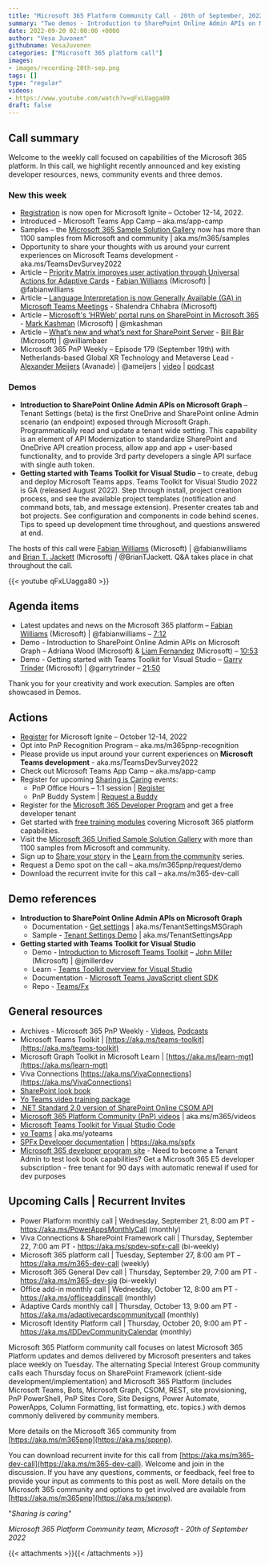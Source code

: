 ```yaml
---
title: "Microsoft 365 Platform Community Call - 20th of September, 2022"
summary: "Two demos - Introduction to SharePoint Online Admin APIs on Microsoft Graph and Getting started with Teams Toolkit for Visual Studio. Registration is now open for Microsoft Ignite – October 12-14, 2022. Delivered 4 articles and PnP Weekly this week."
date: 2022-09-20 02:00:00 +0000
author: "Vesa Juvonen"
githubname: VesaJuvonen
categories: ["Microsoft 365 platform call"]
images:
- images/recording-20th-sep.png
tags: []
type: "regular"
videos:
- https://www.youtube.com/watch?v=qFxLUagga80
draft: false
---
```


## Call summary

Welcome to the weekly call focused on capabilities of the Microsoft 365 platform.  In this call, we highlight recently announced and key existing developer resources, news, community events and three demos.

### New this week

* [Registration](https://ignite.microsoft.com) is now open for Microsoft Ignite – October 12-14, 2022.
* Introduced - Microsoft Teams App Camp – aka.ms/app-camp
* Samples – the [Microsoft 365 Sample Solution Gallery](https://adoption.microsoft.com/sample-solution-gallery) now has more than 1100 samples from Microsoft and community \| aka.ms/m365/samples
* Opportunity to share your thoughts with us around your current experiences on Microsoft Teams development - aka.ms/TeamsDevSurvey2022
* Article – [Priority Matrix improves user activation through Universal Actions for Adaptive Cards](https://devblogs.microsoft.com/microsoft365dev/priority-matrix-improves-user-activation-through-universal-actions-for-adaptive-cards/) - [Fabian Williams](https://twitter.com/fabianwilliams) (Microsoft) \| @fabianwilliams
* Article – [Language Interpretation is now Generally Available (GA) in Microsoft Teams Meetings](https://techcommunity.microsoft.com/t5/microsoft-teams-blog/language-interpretation-is-now-generally-available-ga-in/ba-p/3628382) - Shalendra Chhabra (Microsoft)
* Article – [Microsoft's 'HRWeb' portal runs on SharePoint in Microsoft 365](https://techcommunity.microsoft.com/t5/microsoft-sharepoint-blog/microsoft-s-hrweb-portal-runs-on-sharepoint-in-microsoft-365/ba-p/3627806) - [Mark Kashman](https://twitter.com/mkashman) (Microsoft) \| @mkashman
* Article – [What’s new and what’s next for SharePoint Server](https://techcommunity.microsoft.com/t5/microsoft-sharepoint-blog/what-s-new-and-what-s-next-for-sharepoint-server/ba-p/3627729) - [Bill Bär](https://twitter.com/williambaer) (Microsoft) \| @williambaer
* Microsoft 365 PnP Weekly – Episode 179 (September 19th) with Netherlands-based Global XR Technology and Metaverse Lead - [Alexander Meijers](https://twitter.com/ameijers) (Avanade) \| @ameijers \| [video](https://pnp.github.io/blog/microsoft-365-pnp-weekly/episode-179/) \| [podcast](https://www.podbean.com/media/share/pb-eg6q3-12c9f42)

### Demos

* **Introduction to SharePoint Online Admin APIs on Microsoft Graph** – Tenant Settings (beta) is the first OneDrive and SharePoint online Admin scenario (an endpoint) exposed through Microsoft Graph. Programmatically read and update a tenant wide setting. This capability is an element of API Modernization to standardize SharePoint and OneDrive API creation process, allow app and app + user-based functionality, and to provide 3rd party developers a single API surface with single auth token.
* **Getting started with Teams Toolkit for Visual Studio** – to create, debug and deploy Microsoft Teams apps. Teams Toolkit for Visual Studio 2022 is GA (released August 2022). Step through install, project creation process, and see the available project templates (notification and command bots, tab, and message extension). Presenter creates tab and bot projects. See configuration and components in code behind scenes. Tips to speed up development time throughout, and questions answered at end.

The hosts of this call were [Fabian Williams](https://twitter.com/fabianwilliams) (Microsoft) \| @fabianwilliams and [Brian T. Jackett](http://twitter.com/BrianTJackett) (Microsoft) *\|* @BrianTJackett. Q&A takes place in chat throughout the call.

{{< youtube qFxLUagga80 >}}

## Agenda items

* Latest updates and news on the Microsoft 365 platform – [Fabian Williams](https://twitter.com/fabianwilliams) (Microsoft) \| @fabianwilliams – [7:12](https://youtu.be/qFxLUagga80?t=432)
* Demo - Introduction to SharePoint Online Admin APIs on Microsoft Graph – Adriana Wood (Microsoft) & [Liam Fernandez](https://www.linkedin.com/in/liamdf) (Microsoft) – [10:53](https://youtu.be/qFxLUagga80?t=653)
* Demo - Getting started with Teams Toolkit for Visual Studio – [Garry Trinder](https://twitter.com/garrytrinder) (Microsoft) \| @garrytrinder – [21:50](https://youtu.be/qFxLUagga80?t=1310)

Thank you for your creativity and work execution. Samples are often showcased in Demos.

## Actions

* [Register](https://ignite.microsoft.com) for Microsoft Ignite – October 12-14, 2022
* Opt into PnP Recognition Program – aka.ms/m365pnp-recognition
* Please provide us input around your current experiences on **Microsoft Teams development** - aka.ms/TeamsDevSurvey2022
* Check out Microsoft Teams App Camp – aka.ms/app-camp
* Register for upcoming [Sharing is Caring](https://pnp.github.io/sharing-is-caring/) events:
    * PnP Office Hours – 1:1 session \| [Register](https://outlook.office365.com/owa/calendar/PnPSharingisCaring@warner.digital/bookings/)
    * PnP Buddy System \| [Request a Buddy](https://forms.office.com/Pages/ResponsePage.aspx?id=KtIy2vgLW0SOgZbwvQuRaXDXyCl9DkBHq4A2OG7uLpdUMjRRUVg4NElZUUJLTEY1TVVSVDJFRFpLRS4u)
* Register for the [Microsoft 365 Developer Program](https://aka.ms/m365/devprogram) and get a free developer tenant
* Get started with [free training modules](https://aka.ms/m365/dev/learn) covering Microsoft 365 platform capabilities.
* Visit the [Microsoft 365 Unified Sample Solution Gallery](https://adoption.microsoft.com/sample-solution-gallery) with more than 1100 samples from Microsoft and community.
* Sign up to [Share your story](https://aka.ms/share-your-story) in the [Learn from the community](https://aka.ms/LearnFromTheCommunity/ThisWeek) series.
* Request a Demo spot on the call – aka.ms/m365pnp/request/demo
* Download the recurrent invite for this call – aka.ms/m365-dev-call

## Demo references

* **Introduction to SharePoint Online Admin APIs on Microsoft Graph**
    * Documentation - [Get settings](https://learn.microsoft.com/graph/api/tenantadmin-settings-get) \| aka.ms/TenantSettingsMSGraph
    * Sample - [Tenant Settings Demo](https://github.com/liamfernandez/MsGraphBeta-TenantSettings-Demo) \| aka.ms/TenantSettingsApp
* **Getting started with Teams Toolkit for Visual Studio**
    * Demo - [Introduction to Microsoft Teams Toolkit](https://youtu.be/DF7rR0TxcZ4?t=1597) – [John Miller](https://twitter.com/jmillerdev) (Microsoft) \| @jmillerdev
    * Learn - [Teams Toolkit overview for Visual Studio](https://learn.microsoft.com/microsoftteams/platform/toolkit/teams-toolkit-overview-visual-studio)
    * Documentation - [Microsoft Teams JavaScript client SDK](https://learn.microsoft.com/javascript/api/overview/msteams-client)
    * Repo - [Teams/Fx](https://github.com/OfficeDev/TeamsFx)

## General resources

* Archives - Microsoft 365 PnP Weekly - [Videos](https://www.youtube.com/playlist?list=PLR9nK3mnD-OVYI-St_CBiFfuL4CZbBpkC), [Podcasts](https://pnpweekly.podbean.com/)
* Microsoft Teams Toolkit | [https://aka.ms/teams-toolkit](https://aka.ms/teams-toolkit)
* Microsoft Graph Toolkit in Microsoft Learn | [https://aka.ms/learn-mgt](https://aka.ms/learn-mgt)
* Viva Connections [https://aka.ms/VivaConnections](https://aka.ms/VivaConnections)
* [SharePoint look book](https://lookbook.microsoft.com/?WT.mc_id=m365-24198-cxa)
* [Yo Teams video training package](https://aka.ms/yoteams-training)
* [.NET Standard 2.0 version of SharePoint Online CSOM API](https://developer.microsoft.com/microsoft-365/blogs/net-standard-version-of-sharepoint-online-csom-apis?WT.mc_id=m365-24198-cxa)
* [Microsoft 365 Platform Community (PnP) videos](https://aka.ms/m365/videos) | aka.ms/m365/videos
* [Microsoft Teams Toolkit for Visual Studio Code](https://marketplace.visualstudio.com/items?itemName=TeamsDevApp.ms-teams-vscode-extension)
* [yo Teams](https://aka.ms/yoteams) | aka.ms/yoteams
* [SPFx Developer documentation](https://aka.ms/spfx) | <https://aka.ms/spfx>
* [Microsoft 365 developer program site](https://developer.microsoft.com/office/dev-program?WT.mc_id=m365-24198-cxa) - Need to become a Tenant Admin to test look book capabilities? Get a Microsoft 365 E5 developer subscription - free tenant for 90 days with automatic renewal if used for dev purposes

## Upcoming Calls | Recurrent Invites

* Power Platform monthly call \| Wednesday, September 21, 8:00 am PT - <https://aka.ms/PowerAppsMonthlyCall> (monthly)
* Viva Connections & SharePoint Framework call \| Thursday, September 22, 7:00 am PT - <https://aka.ms/spdev-spfx-call> (bi-weekly)
* Microsoft 365 platform call \| Tuesday, September 27, 8:00 am PT – <https://aka.ms/m365-dev-call> (weekly)
* Microsoft 365 General Dev call \| Thursday, September 29, 7:00 am PT - <https://aka.ms/m365-dev-sig> (bi-weekly)
* Office add-in monthly call \| Wednesday, October 12, 8:00 am PT - <https://aka.ms/officeaddinscall> (monthly)
* Adaptive Cards monthly call \| Thursday, October 13, 9:00 am PT - <https://aka.ms/adaptivecardscommunitycall> (monthly)
* Microsoft Identity Platform call \| Thursday, October 20, 9:00 am PT - <https://aka.ms/IDDevCommunityCalendar> (monthly)

Microsoft 365 Platform community call focuses on latest Microsoft 365 Platform updates and demos delivered by Microsoft presenters and takes place weekly on Tuesday.  The alternating Special Interest Group community calls each Thursday focus on SharePoint Framework (client-side development/implementation) and Microsoft 365 Platform (includes Microsoft Teams, Bots, Microsoft Graph, CSOM, REST, site provisioning, PnP PowerShell, PnP Sites Core, Site Designs, Power Automate, PowerApps, Column Formatting, list formatting, etc. topics.) with demos commonly delivered by community members.

More details on the Microsoft 365 community from [https://aka.ms/m365pnp](https://aka.ms/sppnp).

You can download recurrent invite for this call from [https://aka.ms/m365-dev-call](https://aka.ms/m365-dev-call).  Welcome and join in the discussion. If you have any questions, comments, or feedback, feel free to provide your input as comments to this post as well. More details on the Microsoft 365 community and options to get involved are available from [https://aka.ms/m365pnp](https://aka.ms/sppnp).


&quot;_Sharing is caring&quot;_

*Microsoft 365 Platform Community team, Microsoft - 20th of September 2022*

{{< attachments >}}{{< /attachments >}}
